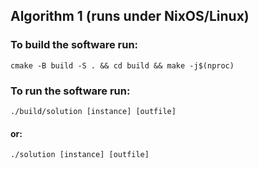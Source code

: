## Algorithm 1 (runs under NixOS/Linux)

### To build the software run: <br>
``cmake -B build -S . && cd build && make -j$(nproc)`` <br>

### To run the software run: <br>
``./build/solution [instance] [outfile]`` <br>

#### or: <br>
``./solution [instance] [outfile]`` <br>


